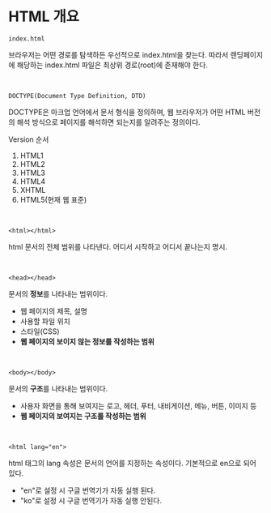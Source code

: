 # HTML 개요

`index.html`

브라우저는 어떤 경로를 탐색하든 우선적으로 index.html을 찾는다. 따라서 랜딩페이지에 해당하는 index.html 파일은 최상위 경로(root)에 존재해야 한다.

<br>

`DOCTYPE(Document Type Definition, DTD)`

DOCTYPE은 마크업 언어에서 문서 형식을 정의하며, 웹 브라우저가 어떤 HTML 버전의 해석 방식으로 페이지를 해석하면 되는지를 알려주는 정의이다.

Version 순서
<ol>
    <li>HTML1</li>
    <li>HTML2</li>
    <li>HTML3</li>
    <li>HTML4</li>
    <li>XHTML</li>
    <li>HTML5(현재 웹 표준)</li>
</ol>

<br>

`<html></html>`

html 문서의 전체 범위를 나타낸다. 어디서 시작하고 어디서 끝나는지 명시.

<br>

`<head></head>`

문서의 **정보**를 나타내는 범위이다.

- 웹 페이지의 제목, 설명
- 사용할 파일 위치
- 스타일(CSS)
- **웹 페이지의 보이지 않는 정보를 작성하는 범위**

<br>

`<body></body>`

문서의 **구조**를 나타내는 범위이다.

- 사용자 화면을 통해 보여지는 로고, 헤더, 푸터, 내비게이션, 메뉴, 버튼, 이미지 등
- **웹 페이지의 보여지는 구조를 작성하는 범위**

<br>

`<html lang="en">`

html 태그의 lang 속성은 문서의 언어를 지정하는 속성이다. 기본적으로 en으로 되어 있다.

- "en"로 설정 시 구글 번역기가 자동 실행 된다.
- "ko"로 설정 시 구글 번역기가 자동 실행 안된다.